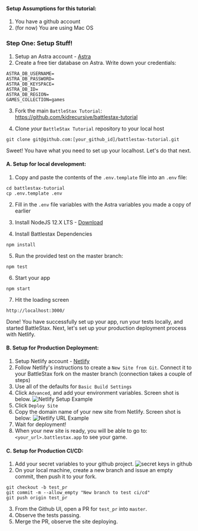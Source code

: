 #### Setup Assumptions for this tutorial:
1. You have a github account
2. (for now) You are using Mac OS

### Step One: Setup Stuff!
1. Setup an Astra account - [Astra](https://astra.datastax.com/)
2. Create a free tier database on Astra. Write down your credentials: 
```
ASTRA_DB_USERNAME=
ASTRA_DB_PASSWORD=
ASTRA_DB_KEYSPACE=
ASTRA_DB_ID=
ASTRA_DB_REGION=
GAMES_COLLECTION=games
```
3. Fork the main `BattleStax Tutorial`: https://github.com/kidrecursive/battlestax-tutorial

4. Clone _your_ `BattleStax Tutorial` repository to your local host
```
git clone git@github.com:[your_github_id]/battlestax-tutorial.git
```

Sweet! You have what you need to set up your localhost. Let's do that next.

#### A. Setup for local development:
1. Copy and paste the contents of the `.env.template` file into an `.env` file:
```
cd battlestax-tutorial
cp .env.template .env
```
2. Fill in the `.env` file variables with the Astra variables you made a copy of earlier

3. Install NodeJS 12.X LTS - [Download](https://nodejs.org/en/download/) 

4. Install Battlestax Dependencies
```
npm install
```

5. Run the provided test on the master branch:
``` 
npm test
```

6. Start your app
```
npm start
```

7. Hit the loading screen
```
http://localhost:3000/
```

Done! You have successfully set up your app, run your tests locally, and started BattleStax.
Next, let's set up your production deployment process with Netlify.

#### B. Setup for Production Deployment:
1. Setup Netlify account - [Netlify](https://www.netlify.com)
2. Follow Netlify's instructions to create a `New Site from Git`. Connect it to your BattleStax fork on the master branch (connection takes a couple of steps)
3. Use all of the defaults for `Basic Build Settings`
4. Click `Advanced`, and add your environment variables. Screen shot is below.
![Netlify Setup Example](https://raw.githubusercontent.com/kidrecursive/battlestax-tutorial/step-1/tutorial/netlify_setup.png)
5. Click `Deploy Site`
6. Copy the domain name of your new site from Netlify. Screen shot is below:
![Netlify URL Example](https://raw.githubusercontent.com/kidrecursive/battlestax-tutorial/step-1/tutorial/netlify_url.png)
7. Wait for deployment!
8. When your new site is ready, you will be able to go to: `<your_url>.battlestax.app` to see your game.

#### C. Setup for Production CI/CD:
1. Add your secret variables to your github project.
![secret keys in github](https://raw.githubusercontent.com/kidrecursive/battlestax-tutorial/step-1/tutorial/github_secrets.png)
2. On your local machine, create a new branch and issue an empty commit, then push it to your fork.
```
git checkout -b test_pr
git commit -m --allow_empty "New branch to test ci/cd"
git push origin test_pr
```
3. From the Github UI, open a PR for `test_pr` into `master`. 
4. Observe the tests passing.
5. Merge the PR, observe the site deploying.
